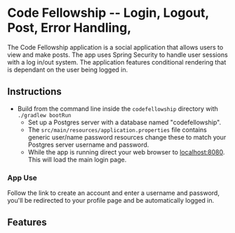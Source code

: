 # Code Fellowship -- Login, Logout, Post, Error Handling,

The Code Fellowship application is a social application that allows users to view and make posts. The app uses Spring Security to handle user sessions with a log in/out system. The application features conditional rendering that is dependant on the user being logged in.

## Instructions

- Build from the command line inside the `codefellowship` directory with `./gradlew bootRun`
    - Set up a Postgres server with a database named "codefellowship".
    - The `src/main/resources/application.properties` file contains generic user/name password resources change these to match your Postgres server username and password.
    - While the app is running direct your web browser to [localhost:8080](http://localhost:8080). This will load the main login page.

### App Use

Follow the link to create an account and enter a username and password, you'll be redirected to your profile page and be automatically logged in.

## Features
